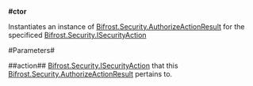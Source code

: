 **#ctor**

Instantiates an instance of [Bifrost.Security.AuthorizeActionResult](Bifrost.Security.AuthorizeActionResult) for the specificed [Bifrost.Security.ISecurityAction](Bifrost.Security.ISecurityAction)

#Parameters#


##action##
[Bifrost.Security.ISecurityAction](Bifrost.Security.ISecurityAction) that this [Bifrost.Security.AuthorizeActionResult](Bifrost.Security.AuthorizeActionResult) pertains to.
